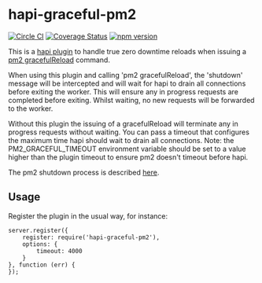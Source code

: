 # hapi-graceful-pm2
[![Circle CI](https://circleci.com/gh/roylines/hapi-graceful-pm2.svg?style=svg)](https://circleci.com/gh/roylines/hapi-graceful-pm2)
[![Coverage Status](https://coveralls.io/repos/roylines/hapi-graceful-pm2/badge.svg?branch=master&service=github)](https://coveralls.io/github/roylines/hapi-graceful-pm2?branch=master)
[![npm version](https://badge.fury.io/js/hapi-graceful-pm2.svg)](https://badge.fury.io/js/hapi-graceful-pm2)

This is a [hapi plugin](http://hapijs.com/tutorials/plugins) to handle true zero downtime reloads when issuing 
a [pm2 gracefulReload](https://keymetrics.io/2015/03/26/pm2-clustering-made-easy) command.

When using this plugin and calling 'pm2 gracefulReload', the 'shutdown' message will be intercepted and will 
wait for hapi to drain all connections before exiting the worker. 
This will ensure any in progress requests are completed before exiting. 
Whilst waiting, no new requests will be forwarded to the worker.

Without this plugin the issuing of a gracefulReload will terminate any in progress requests without waiting. 
You can pass a timeout that configures the maximum time hapi should wait to drain all connections. 
Note: the PM2_GRACEFUL_TIMEOUT environment variable should be set to a value higher than the plugin timeout to ensure pm2 doesn't timeout before hapi.

The pm2 shutdown process is described [here](https://keymetrics.io/2015/03/26/pm2-clustering-made-easy).

## Usage
Register the plugin in the usual way, for instance: 

```
server.register({
    register: require('hapi-graceful-pm2'),
    options: {
        timeout: 4000
    }
}, function (err) {
});
```
